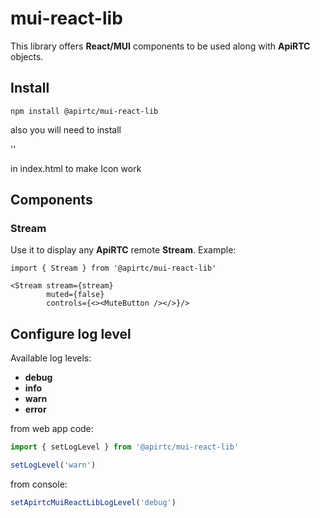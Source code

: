 # mui-react-lib

This library offers **React/MUI** components to be used along with **ApiRTC** objects.

## Install

`npm install @apirtc/mui-react-lib`

also you will need to install

'<link rel="stylesheet" href="https://fonts.googleapis.com/icon?family=Material+Icons" />'

in index.html <head> to make Icon work 

## Components

### Stream

Use it to display any **ApiRTC** remote **Stream**. Example:

```tsx
import { Stream } from '@apirtc/mui-react-lib'

<Stream stream={stream}
        muted={false}
        controls={<><MuteButton /></>}/>
```

## Configure log level

Available log levels:

 * **debug**
 * **info**
 * **warn**
 * **error**

from web app code:

```ts
import { setLogLevel } from '@apirtc/mui-react-lib'

setLogLevel('warn')
```

from console:

```js
setApirtcMuiReactLibLogLevel('debug')
```
